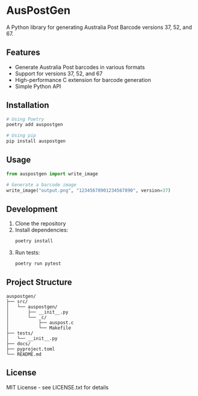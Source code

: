 # AusPostGen

A Python library for generating Australia Post Barcode versions 37, 52, and 67.

## Features

- Generate Australia Post barcodes in various formats
- Support for versions 37, 52, and 67
- High-performance C extension for barcode generation
- Simple Python API

## Installation

```bash
# Using Poetry
poetry add auspostgen

# Using pip
pip install auspostgen
```

## Usage

```python
from auspostgen import write_image

# Generate a barcode image
write_image("output.png", "12345678901234567890", version=37)
```

## Development

1. Clone the repository
2. Install dependencies:
   ```bash
   poetry install
   ```
3. Run tests:
   ```bash
   poetry run pytest
   ```

## Project Structure

```
auspostgen/
├── src/
│   └── auspostgen/
│       ├── __init__.py
│       └── _c/
│           ├── auspost.c
│           └── Makefile
├── tests/
│   └── __init__.py
├── docs/
├── pyproject.toml
└── README.md
```

## License

MIT License - see LICENSE.txt for details
